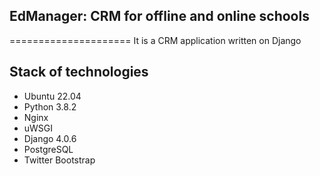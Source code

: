 ## EdManager: CRM for offline and online schools
=====================
It is a CRM application written on Django

## Stack of technologies ##

* Ubuntu 22.04
* Python 3.8.2
* Nginx 
* uWSGI 
* Django 4.0.6
* PostgreSQL 
* Twitter Bootstrap



